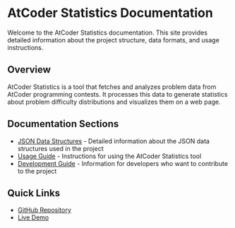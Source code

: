 # AtCoder Statistics Documentation

Welcome to the AtCoder Statistics documentation. This site provides detailed information about the project structure, data formats, and usage instructions.

## Overview

AtCoder Statistics is a tool that fetches and analyzes problem data from AtCoder programming contests. It processes this data to generate statistics about problem difficulty distributions and visualizes them on a web page.

## Documentation Sections

- [JSON Data Structures](./api/json-documentation.md) - Detailed information about the JSON data structures used in the project
- [Usage Guide](./usage/getting-started.md) - Instructions for using the AtCoder Statistics tool
- [Development Guide](./development/contributing.md) - Information for developers who want to contribute to the project

## Quick Links

- [GitHub Repository](https://github.com/wulukewu/atcoder-statistics)
- [Live Demo](https://wulukewu.github.io/atcoder-statistics/)
